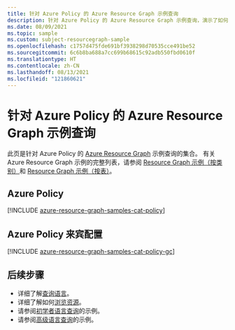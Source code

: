 ```yaml
---
title: 针对 Azure Policy 的 Azure Resource Graph 示例查询
description: 针对 Azure Policy 的 Azure Resource Graph 示例查询，演示了如何使用资源类型和表来访问与 Azure Policy 相关的资源和属性。
ms.date: 08/09/2021
ms.topic: sample
ms.custom: subject-resourcegraph-sample
ms.openlocfilehash: c1757d475fde691bf3938298d70535cce491be52
ms.sourcegitcommit: 6c6b8ba688a7cc699b68615c92adb550fbd0610f
ms.translationtype: HT
ms.contentlocale: zh-CN
ms.lasthandoff: 08/13/2021
ms.locfileid: "121860621"
---
```

# <a name="azure-resource-graph-sample-queries-for-azure-policy"></a>针对 Azure Policy 的 Azure Resource Graph 示例查询

此页是针对 Azure Policy 的 [Azure Resource Graph](../../resource-graph/overview.md) 示例查询的集合。 有关 Azure Resource Graph 示例的完整列表，请参阅 [Resource Graph 示例（按类别）](../../resource-graph/samples/samples-by-category.md)和 [Resource Graph 示例（按表）](../../resource-graph/samples/samples-by-table.md)。

## <a name="azure-policy"></a>Azure Policy

[!INCLUDE [azure-resource-graph-samples-cat-policy](../../../../includes/resource-graph/samples/bycat/azure-policy.md)]

## <a name="azure-policy-guest-configuration"></a>Azure Policy 来宾配置

[!INCLUDE [azure-resource-graph-samples-cat-policy-gc](../../../../includes/resource-graph/samples/bycat/azure-policy-guest-configuration.md)]

## <a name="next-steps"></a>后续步骤

- 详细了解[查询语言](../../resource-graph/concepts/query-language.md)。
- 详细了解如何[浏览资源](../../resource-graph/concepts/explore-resources.md)。
- 请参阅[初学者语言查询](../../resource-graph/samples/starter.md)的示例。
- 请参阅[高级语言查询](../../resource-graph/samples/advanced.md)的示例。
